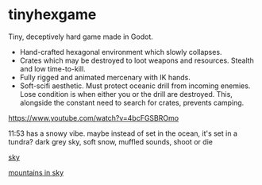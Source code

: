 # tinyhexgame

Tiny, deceptively hard game made in Godot.

- Hand-crafted hexagonal environment which slowly collapses.
- Crates which may be destroyed to loot weapons and resources. Stealth and low time-to-kill.
- Fully rigged and animated mercenary with IK hands.
- Soft-scifi aesthetic. Must protect oceanic drill from incoming enemies. Lose condition is when either you or the drill are destroyed. This, alongside the constant need to search for crates, prevents camping.

https://www.youtube.com/watch?v=4bcFGSBROmo

11:53 has a snowy vibe. maybe instead of set in the ocean, it's set in a tundra? dark grey sky, soft snow, muffled sounds, shoot or die

[sky](https://github.com/rpgwhitelock/AllSkyFree_Godot)

[mountains in sky](https://www.blenderkit.com/asset-gallery-detail/550191ed-cfe4-450e-9a20-7a4f8b00afcb/)
